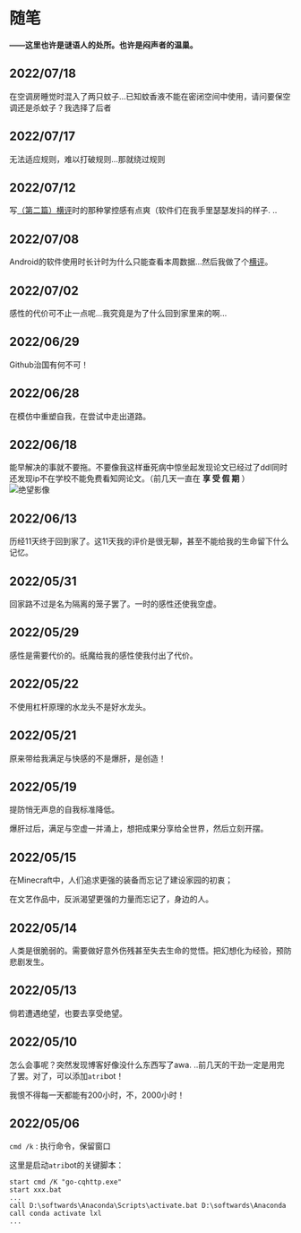 # 随笔

**——这里也许是谜语人的处所。也许是闷声者的温巢。**
## 2022/07/18
在空调房睡觉时混入了两只蚊子...已知蚊香液不能在密闭空间中使用，请问要保空调还是杀蚊子？<span class="heimu" title="你知道的太多了">我选择了后者</span>
## 2022/07/17
无法适应规则，难以打破规则...那就绕过规则
## 2022/07/12
写[（第二篇）横评](./my_articles.md#运动轨迹记录软件横评)时的那种掌控感有点爽（软件们在我手里瑟瑟发抖的样子. ..
## 2022/07/08
Android的软件使用时长计时为什么只能查看本周数据...然后我做了个[横评](./my_articles.md#android端记录软件使用时长)。
## 2022/07/02
感性的代价可不止一点呢...我究竟是为了什么回到家里来的啊...
## 2022/06/29
Github治国有何不可！
## 2022/06/28
在模仿中重塑自我，在尝试中走出道路。
## 2022/06/18
能早解决的事就不要拖。不要像我这样垂死病中惊坐起发现论文已经过了ddl同时还发现ip不在学校不能免费看知网论文。（前几天一直在 **享 受 假 期** ）
![绝望影像](/images/essay20220619.png)

## 2022/06/13
历经11天终于回到家了。这11天我的评价是很无聊，甚至不能给我的生命留下什么记忆。
## 2022/05/31
回家路不过是名为隔离的笼子罢了。一时的感性还使我空虚。
## 2022/05/29
感性是需要代价的。纸魔给我的感性使我付出了代价。
## 2022/05/22
不使用杠杆原理的水龙头不是好水龙头。
## 2022/05/21
原来带给我满足与快感的不是爆肝，是创造！
## 2022/05/19
提防悄无声息的自我标准降低。

爆肝过后，满足与空虚一并涌上，想把成果分享给全世界，然后立刻开摆。
## 2022/05/15
在Minecraft中，人们追求更强的装备而忘记了建设家园的初衷；

在文艺作品中，反派渴望更强的力量而忘记了，身边的人。
## 2022/05/14
人类是很脆弱的。需要做好意外伤残甚至失去生命的觉悟。把幻想化为经验，预防悲剧发生。
## 2022/05/13
倘若遭遇绝望，也要去享受绝望。
## 2022/05/10
怎么会事呢？突然发现博客好像没什么东西写了awa. ..前几天的干劲一定是用完了罢。对了，可以添加`atri`bot！

我恨不得每一天都能有200小时，不，2000小时！
## 2022/05/06
`cmd /k` : 执行命令，保留窗口

这里是启动`atri`bot的关键脚本：
```batch
start cmd /K "go-cqhttp.exe"
start xxx.bat
...
call D:\softwards\Anaconda\Scripts\activate.bat D:\softwards\Anaconda
call conda activate lxl
...
```
